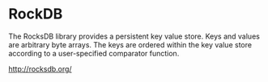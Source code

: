 # RockDB

The RocksDB library provides a persistent key value store. Keys and values are arbitrary byte arrays. The keys are ordered within the key value store according to a user-specified comparator function.

http://rocksdb.org/


